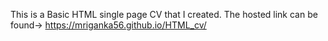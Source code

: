 This is a Basic HTML single page CV that I created.
The hosted link can be found-> https://mriganka56.github.io/HTML_cv/
